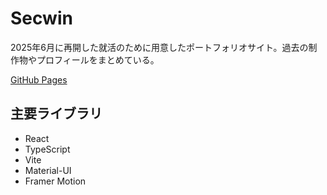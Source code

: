 # Secwin
2025年6月に再開した就活のために用意したポートフォリオサイト。過去の制作物やプロフィールをまとめている。

[GitHub Pages](https://qwertyhoge.github.io/secwin/)

## 主要ライブラリ

- React
- TypeScript
- Vite
- Material-UI
- Framer Motion
